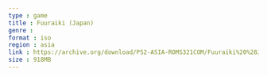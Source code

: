 ```yaml
---
type : game
title : Fuuraiki (Japan)
genre : 
format : iso
region : asia
link : https://archive.org/download/PS2-ASIA-ROMS321COM/Fuuraiki%20%28Japan%29.7z
size : 918MB
---
```

